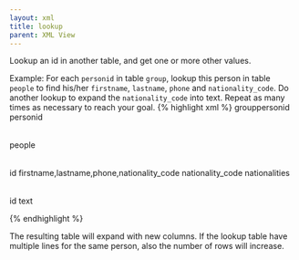 ```yaml
---
layout: xml
title: lookup
parent: XML View
---
```

Lookup an id in another table, and get one or more other values.

Example: For each `personid` in table `group`, lookup this person in table `people` to find his/her `firstname`, `lastname`, `phone` and `nationality_code`. Do another lookup to expand the `nationality_code` into text. Repeat as many times as necessary to reach your goal.
{% highlight xml %}
    <table>
        <name>group</name>
        <fields>personid</fields>
        <lookup>
            <foreignkey>personid</foreignkey>
            <table>people</table> 
            <primarykey>id</primarykey>
            <fields>firstname,lastname,phone,nationality_code</fields>
        </lookup>
        <lookup>
            <foreignkey>nationality_code</foreignkey>
            <table>nationalities</table>
            <primarykey>id</primarykey> 
            <fields>text</fields>
        </lookup>
    </table>

{% endhighlight %}

The resulting table will expand with new columns. If the lookup table have multiple lines for the same person, also the number of rows will increase.
